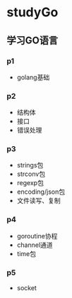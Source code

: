 # studyGo

## 学习GO语言

### p1
- golang基础

### p2
- 结构体
- 接口
- 错误处理

### p3
- strings包
- strconv包
- regexp包
- encoding/json包
- 文件读写、复制

### p4
- goroutine协程
- channel通道
- time包

### p5
- socket



